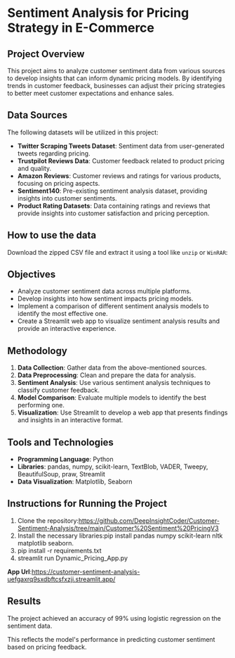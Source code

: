 # Sentiment Analysis for Pricing Strategy in E-Commerce

## Project Overview
This project aims to analyze customer sentiment data from various sources to develop insights that can inform dynamic pricing models. By identifying trends in customer feedback, businesses can adjust their pricing strategies to better meet customer expectations and enhance sales.

## Data Sources
The following datasets will be utilized in this project:
- **Twitter Scraping Tweets Dataset**: Sentiment data from user-generated tweets regarding pricing.
- **Trustpilot Reviews Data**: Customer feedback related to product pricing and quality.
- **Amazon Reviews**: Customer reviews and ratings for various products, focusing on pricing aspects.
- **Sentiment140**: Pre-existing sentiment analysis dataset, providing insights into customer sentiments.
- **Product Rating Datasets**: Data containing ratings and reviews that provide insights into customer satisfaction and pricing perception.
  
## How to use the data

Download the zipped CSV file and extract it using a tool like `unzip` or `WinRAR`:
## Objectives

- Analyze customer sentiment data across multiple platforms.
- Develop insights into how sentiment impacts pricing models.
- Implement a comparison of different sentiment analysis models to identify the most effective one.
- Create a Streamlit web app to visualize sentiment analysis results and provide an interactive experience.

## Methodology
1. **Data Collection**: Gather data from the above-mentioned sources.
2. **Data Preprocessing**: Clean and prepare the data for analysis.
3. **Sentiment Analysis**: Use various sentiment analysis techniques to classify customer feedback.
4. **Model Comparison**: Evaluate multiple models to identify the best performing one.
5. **Visualization**: Use Streamlit to develop a web app that presents findings and insights in an interactive format.

## Tools and Technologies
- **Programming Language**: Python
- **Libraries**: pandas, numpy, scikit-learn, TextBlob, VADER, Tweepy, BeautifulSoup, praw, Streamlit
- **Data Visualization**: Matplotlib, Seaborn

## Instructions for Running the Project
1. Clone the repository:https://github.com/DeepInsightCoder/Customer-Sentiment-Analysis/tree/main/Customer%20Sentiment%20PricingV3
2. Install the necessary libraries:pip install pandas numpy scikit-learn nltk matplotlib seaborn.
3. pip install -r requirements.txt
4. streamlit run Dynamic_Pricing_App.py
   
**App Url**:https://customer-sentiment-analysis-uefgaxrq9sxdbftcsfxzji.streamlit.app/

## Results
The project achieved an accuracy of 99% using logistic regression on the sentiment data.

This reflects the model's performance in predicting customer sentiment based on pricing feedback.






